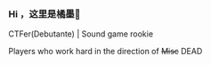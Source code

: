 ### Hi ，这里是橘墨👋

CTFer(Debutante) | Sound game rookie

Players who work hard in the direction of ~~Misc~~ DEAD
